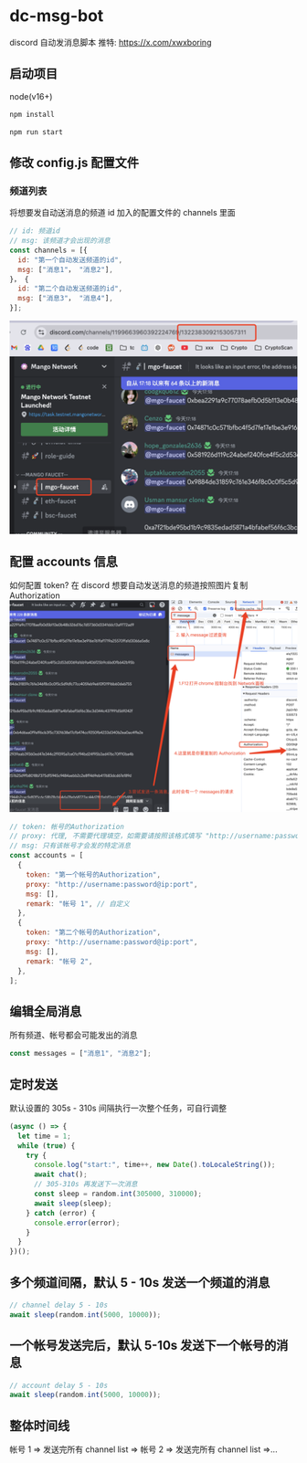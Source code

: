# dc-msg-bot

discord 自动发消息脚本
推特: https://x.com/xwxboring

## 启动项目

node(v16+)

```js
npm install
```

```js
npm run start
```

## 修改 config.js 配置文件

### 频道列表

将想要发自动送消息的频道 id 加入的配置文件的 channels 里面

```js
// id: 频道id
// msg: 该频道才会出现的消息
const channels = [{
  id: "第一个自动发送频道的id",
  msg: ["消息1"， "消息2"],
}， {
  id: "第二个自动发送频道的id",
  msg: ["消息3"， "消息4"],
}];

```

![alt text](image.png)

## 配置 accounts 信息

如何配置 token?
在 discord 想要自动发送消息的频道按照图片复制 Authorization
![alt text](image-1.png)

```js
// token: 帐号的Authorization
// proxy: 代理, 不需要代理填空，如需要请按照该格式填写 "http://username:password@ip:port"
// msg: 只有该帐号才会发的特定消息
const accounts = [
  {
    token: "第一个帐号的Authorization",
    proxy: "http://username:password@ip:port",
    msg: [],
    remark: "帐号 1", // 自定义
  },
  {
    token: "第二个帐号的Authorization",
    proxy: "http://username:password@ip:port",
    msg: [],
    remark: "帐号 2",
  },
];
```

## 编辑全局消息

所有频道、帐号都会可能发出的消息

```js
const messages = ["消息1", "消息2"];
```

## 定时发送

默认设置的 305s - 310s 间隔执行一次整个任务，可自行调整

```js
(async () => {
  let time = 1;
  while (true) {
    try {
      console.log("start:", time++, new Date().toLocaleString());
      await chat();
      // 305-310s 再发送下一次消息
      const sleep = random.int(305000, 310000);
      await sleep(sleep);
    } catch (error) {
      console.error(error);
    }
  }
})();
```

## 多个频道间隔，默认 5 - 10s 发送一个频道的消息

```js
// channel delay 5 - 10s
await sleep(random.int(5000, 10000));
```

## 一个帐号发送完后，默认 5-10s 发送下一个帐号的消息

```js
// account delay 5 - 10s
await sleep(random.int(5000, 10000));
```

## 整体时间线

帐号 1 => 发送完所有 channel list => 帐号 2 => 发送完所有 channel list =>...
